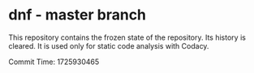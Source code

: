 # dnf - master branch

This repository contains the frozen state of the repository.
Its history is cleared. It is used only for static code
analysis with Codacy.

Commit Time: 1725930465